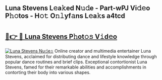 ## Luna Stevens L𝚎a𝚔ed N𝚞𝚍e - Part-wPJ Vi𝚍𝚎o P𝚑𝚘tos - H𝚘𝚝 O𝚗𝚕yf𝚊ns L𝚎a𝚔s a4tcd

# <h2><a href="http://kfe75q.oniu.top/?m=Luna+Stevens">🔗👉 🔴 Luna Stevens P𝚑ot𝚘𝚜 V𝚒d𝚎o</a></h2>

[![Luna Stevens Nu𝚍e𝚜](https://i.imgur.com/0qMVB7G.gif)](http://kfe75q.oniu.top/?m=Luna+Stevens)
Online creator and multimedia entertainer Luna Stevens, acclaimed for distributing dance and lifestyle knowledge through popular dance routines and brief clips. Exceptional contortionist Luna Stevens, famed for their remarkable abilities and accomplishments in contorting their body into various shapes.  
